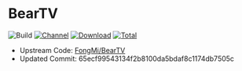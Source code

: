 # BearTV

![Build](https://shields.io/github/workflow/status/o0HalfLife0o/BearTV/Test?logo=github&label=Build)
[![Channel](https://img.shields.io/badge/Follow-Telegram-blue.svg?logo=telegram)](https://t.me/FongMi_BearTV)
[![Download](https://img.shields.io/github/v/release/o0HalfLife0o/BearTV?color=orange&logoColor=orange&label=Download&logo=DocuSign)](https://github.com/o0HalfLife0o/BearTV/releases/latest) 
[![Total](https://shields.io/github/downloads/o0HalfLife0o/BearTV/total?logo=Bookmeter&label=Counts&logoColor=yellow&color=yellow)](https://github.com/o0HalfLife0o/BearTV/releases)

+ Upstream Code: [FongMi/BearTV](https://github.com/FongMi/BearTV)
+ Updated Commit: 65ecf99543134f2b8100da5bdaf8c1174db7505c
